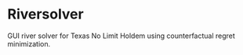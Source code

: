 # Riversolver
GUI river solver for Texas No Limit Holdem using counterfactual regret minimization. 
<br>
<br>
